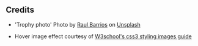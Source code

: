 





## Credits
- 'Trophy photo' Photo by <a href="https://unsplash.com/@lookscanshoot?utm_source=unsplash&utm_medium=referral&utm_content=creditCopyText">Raul Barrios</a> on <a href="https://unsplash.com/s/photos/trophy-basketball?utm_source=unsplash&utm_medium=referral&utm_content=creditCopyText">Unsplash</a>

- Hover image effect courtesy of <a href="https://www.w3schools.com/css/css3_images.asp">W3school's css3 styling images guide</a> 
